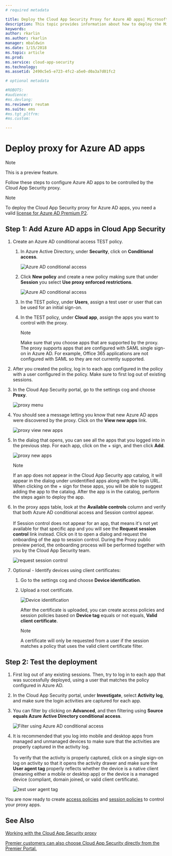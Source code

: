```yaml
---
# required metadata

title: Deploy the Cloud App Security Proxy for Azure AD apps| Microsoft Docs
description: This topic provides information about how to deploy the Microsoft Cloud App Security Proxy for Azure AD apps.
keywords:
author: rkarlin
ms.author: rkarlin
manager: mbaldwin
ms.date: 1/15/2018
ms.topic: article
ms.prod:
ms.service: cloud-app-security
ms.technology:
ms.assetid: 2490c5e5-e723-4fc2-a5e0-d0a3a7d01fc2

# optional metadata

#ROBOTS:
#audience:
#ms.devlang:
ms.reviewer: reutam
ms.suite: ems
#ms.tgt_pltfrm:
#ms.custom:

---
```



# Deploy proxy for Azure AD apps

> [!NOTE]
> This is a preview feature.

Follow these steps to configure Azure AD apps to be controlled by the Cloud App Security proxy.

> [!NOTE]
> To deploy the Cloud App Security proxy for Azure AD apps, you need a valid [license for Azure AD Premium P2](https://docs.microsoft.com/azure/active-directory/license-users-groups).

## Step 1: Add Azure AD apps in Cloud App Security  

1. Create an Azure AD conditional access TEST policy.

   1. In Azure Active Directory, under **Security**, click on **Conditional access**.

      ![Azure AD conditional access](./media/aad-conditional-access.png)

   2. Click **New policy** and create a new policy making sure that under **Session** you select **Use proxy enforced restrictions**.

      ![Azure AD conditional access](./media/proxy-deploy-restrictions-aad.png)

   3. In the TEST policy, under **Users**, assign a test user or user that can be used for an initial sign-on.
    
   4. In the TEST policy, under **Cloud app**, assign the apps you want to control with the proxy. 

      > [!NOTE]
      >Make sure that you choose apps that are supported by the proxy. The proxy supports apps that are configured with SAML single sign-on in Azure AD. For example, Office 365 applications are not configured with SAML so they are not currently supported.


2. After you created the policy, log in to each app configured in the policy with a user configured in the policy. Make sure to first log out of existing sessions.

3. In the Cloud App Security portal, go to the settings cog and choose **Proxy**. 
    
     ![proxy menu](./media/proxy-menu.png)

4. You should see a message letting you know that new Azure AD apps were discovered by the proxy. Click on the **View new apps** link.

   ![proxy view new apps](./media/proxy-view-new-apps.png)

5. In the dialog that opens, you can see all the apps that you logged into in the previous step. For each app, click on the + sign, and then click **Add**.

   ![proxy new apps](./media/proxy-new-app.png)

   > [!NOTE]
   > If an app does not appear in the Cloud App Security app catalog, it will appear in the dialog under unidentified apps along with the login URL. When clicking on the + sign for these apps, you will be able to suggest adding the app to the catalog. After the app is in the catalog, perform the steps again to deploy the app. 

6. In the proxy apps table, look at the **Available controls** column and verify that both Azure AD conditional access and Session control appear. <br></br>If Session control does not appear for an app, that means it's not yet available for that specific app and you will see the **Request session control** link instead. Click on it to open a dialog and request the onboarding of the app to session control. During the Proxy public preview period, the onboarding process will be performed together with you by the Cloud App Security team.
  
   ![request session control](./media/request-session-control.png)

7. Optional - Identify devices using client certificates:

   1. Go to the settings cog and choose **Device identification**.

   2. Upload a root certificate.

      ![Device identification](./media/device-identification.png)
 
      After the certificate is uploaded, you can create access policies and session policies based on **Device tag** equals or not equals, **Valid client certificate**.
 
      > [!NOTE]
      >A certificate will only be requested from a user if the session matches a policy that uses the valid client certificate filter. 

## Step 2: Test the deployment

1. First log out of any existing sessions. Then, try to log in to each app that was successfully deployed, using a user that matches the policy configured in Azure AD. 

2. In the Cloud App Security portal, under **Investigate**, select **Activity log**, and make sure the login activities are captured for each app.

3. You can filter by clicking on **Advanced**, and then filtering using **Source equals Azure Active Directory conditional access**.

    ![Filter using Azure AD conditional access](./media/sso-logon.png)

4. It is recommended that you log into mobile and desktop apps from managed and unmanaged devices to make sure that the activities are properly captured in the activity log.<br></br>
   To verify that the activity is properly captured, click on a single sign-on log on activity so that it opens the activity drawer and make sure the **User agent tag** properly reflects whether the device is a native client (meaning either a mobile or desktop app) or the device is a managed device (compliant, domain joined, or valid client certificate).
 
   ![test user agent tag](./media/domain-joined.png)


You are now ready to create [access policies](access-policy-aad.md) and [session policies](session-policy-aad.md) to control your proxy apps.



## See Also  
[Working with the Cloud App Security proxy](proxy-intro-aad.md)   

[Premier customers can also choose Cloud App Security directly from the Premier Portal.](https://premier.microsoft.com/)  
  
